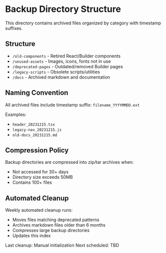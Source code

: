 # Backup Directory Structure

This directory contains archived files organized by category with timestamp suffixes.

## Structure

- `/old-components` - Retired React/Builder components
- `/unused-assets` - Images, icons, fonts not in use  
- `/deprecated-pages` - Outdated/removed Builder pages
- `/legacy-scripts` - Obsolete scripts/utilities
- `/docs` - Archived markdown and documentation

## Naming Convention

All archived files include timestamp suffix: `filename_YYYYMMDD.ext`

Examples:
- `header_20231215.tsx`
- `legacy-nav_20231215.js`
- `old-docs_20231215.md`

## Compression Policy

Backup directories are compressed into zip/tar archives when:
- Not accessed for 30+ days
- Directory size exceeds 50MB
- Contains 100+ files

## Automated Cleanup

Weekly automated cleanup runs:
- Moves files matching deprecated patterns
- Archives markdown files older than 6 months
- Compresses large backup directories
- Updates this index

Last cleanup: Manual initialization
Next scheduled: TBD
